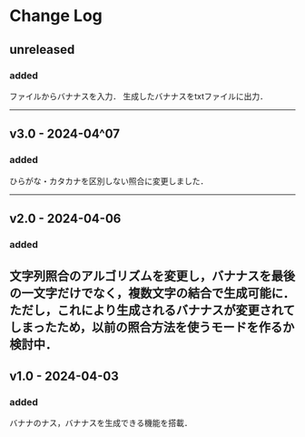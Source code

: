 # Change Log

## unreleased
### added
ファイルからバナナスを入力．
生成したバナナスをtxtファイルに出力．

---
## v3.0 - 2024-04^07
### added
ひらがな・カタカナを区別しない照合に変更しました．

---
## v2.0 - 2024-04-06
### added
文字列照合のアルゴリズムを変更し，バナナスを最後の一文字だけでなく，複数文字の結合で生成可能に．
ただし，これにより生成されるバナナスが変更されてしまったため，以前の照合方法を使うモードを作るか検討中．
---
## v1.0 - 2024-04-03
### added
バナナのナス，バナナスを生成できる機能を搭載．


